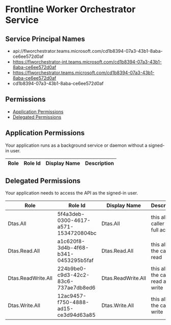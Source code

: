 # Frontline Worker Orchestrator Service
## Service Principal Names
- api://flworchestrator.teams.microsoft.com/cd1b8394-07a3-43b1-8aba-ce6ee572d0af
- https://flworchestrator-int.teams.microsoft.com/cd1b8394-07a3-43b1-8aba-ce6ee572d0af
- https://flworchestrator.teams.microsoft.com/cd1b8394-07a3-43b1-8aba-ce6ee572d0af
- cd1b8394-07a3-43b1-8aba-ce6ee572d0af

 ## Permissions
- [Application Permissions](#application-permissions)
- [Delegated Permissions](#delegated-permissions)

## Application Permissions
Your application runs as a background service or daemon without a signed-in user.

| Role | Role Id | Display Name | Description |
|---|---|---|---|

## Delegated Permissions
Your application needs to access the API as the signed-in user. 

| Role | Role Id | Display Name | Description |
|---|---|---|---|
| Dtas.All | 5f4a3deb-0300-4617-a571-1534720804bc | Dtas.All | this allows caller for full access |
| Dtas.Read.All | a1c620f8-3d4b-4f68-b341-0453295b5faf | Dtas.Read.All | this allows the caller to read |
| Dtas.ReadWrite.All | 224b9be0-c9d3-42c2-83c6-737ae7db8ed6 | Dtas.ReadWrite.All | this allows the caller to read and write |
| Dtas.Write.All | 12ac9457-f750-4888-ad15-ce3d94d63a85 | Dtas.Write.All | this allows the caller to write |

